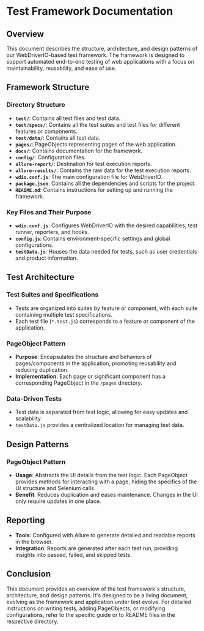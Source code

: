 # Test Framework Documentation

## Overview

This document describes the structure, architecture, and design patterns of our WebDriverIO-based test framework. The framework is designed to support automated end-to-end testing of web applications with a focus on maintainability, reusability, and ease of use.

## Framework Structure

### Directory Structure

- **`test/`**: Contains all test files and test data.
- **`test/specs/`**: Contains all the test suites and test files for different features or components.
- **`test/data/`**: Contains all test data.
- **`pages/`**: PageObjects representing pages of the web application.
- **`docs/`**: Contains documentation for the framework.
- **`config/`**: Configuration files.
- **`allure-report/`**: Destination for test execution reports.
- **`allure-results/`**: Contains the raw data for the test execution reports.
- **`wdio.conf.js`**: The main configuration file for WebDriverIO.
- **`package.json`**: Contains all the dependencies and scripts for the project.
- **`README.md`**: Contains instructions for setting up and running the framework.

### Key Files and Their Purpose

- **`wdio.conf.js`**: Configures WebDriverIO with the desired capabilities, test runner, reporters, and hooks.
- **`config.js`**: Contains environment-specific settings and global configurations.
- **`testData.js`**: Houses the data needed for tests, such as user credentials and product information.

## Test Architecture

### Test Suites and Specifications

- Tests are organized into suites by feature or component, with each suite containing multiple test specifications.
- Each test file (`*.test.js`) corresponds to a feature or component of the application.

### PageObject Pattern

- **Purpose**: Encapsulates the structure and behaviors of pages/components in the application, promoting reusability and reducing duplication.
- **Implementation**: Each page or significant component has a corresponding PageObject in the `/pages` directory.

### Data-Driven Tests

- Test data is separated from test logic, allowing for easy updates and scalability.
- `testData.js` provides a centralized location for managing test data.

## Design Patterns

### PageObject Pattern

- **Usage**: Abstracts the UI details from the test logic. Each PageObject provides methods for interacting with a page, hiding the specifics of the UI structure and Selenium calls.
- **Benefit**: Reduces duplication and eases maintenance. Changes in the UI only require updates in one place.

## Reporting

- **Tools**: Configured with Allure to generate detailed and readable reports in the browser.
- **Integration**: Reports are generated after each test run, providing insights into passed, failed, and skipped tests.

## Conclusion

This document provides an overview of the test framework's structure, architecture, and design patterns. It's designed to be a living document, evolving as the framework and application under test evolve. For detailed instructions on writing tests, adding PageObjects, or modifying configurations, refer to the specific guide or to README files in the respective directory.
